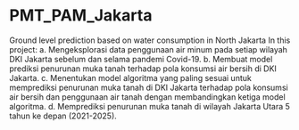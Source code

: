 # PMT_PAM_Jakarta
Ground level prediction based on water consumption in North Jakarta
In this project:
a.	Mengeksplorasi data penggunaan air minum pada setiap wilayah DKI Jakarta sebelum dan selama pandemi Covid-19.
b.	Membuat model prediksi penurunan muka tanah terhadap pola konsumsi air bersih di DKI Jakarta.
c.	Menentukan model algoritma yang paling sesuai untuk memprediksi penurunan muka tanah di DKI Jakarta terhadap pola konsumsi air bersih dan penggunaan air tanah dengan membandingkan ketiga model algoritma.
d.	Memprediksi penurunan muka tanah di wilayah Jakarta Utara 5 tahun ke depan (2021-2025).
